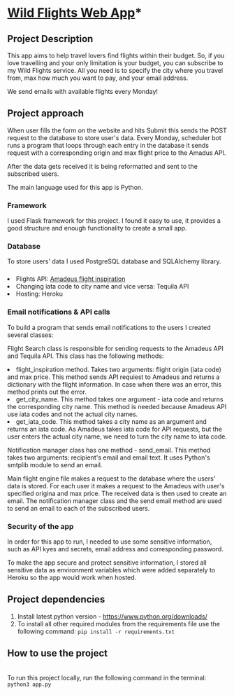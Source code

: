 # <a href="https://wild-flights.herokuapp.com/">Wild Flights Web App</a>*

## Project Description

<p>This app aims to help travel lovers find flights within their budget. So, if you love travelling and your only 
limitation is your budget, you can subscribe to my Wild Flights service. All you need is to specify the city where you 
travel from, max how much you want to pay, and your email address. </p>
<p>We send emails with available flights every Monday!</p>



## Project approach

<p>When user fills the form on the website and hits Submit this sends the POST request to the database to store user's data.
Every Monday, scheduler bot runs a program that loops through each entry in the database it sends request with a corresponding
origin and max flight price to the Amadus API. </p>
<p>After the data gets received it is being reformatted and sent to the subscribed users.</p>

<p>The main language used for this app is Python.</p>
<p></p>

<h3>Framework</h3>
<p>I used Flask framework for this project. I found it easy to use, it provides a good structure and enough functionality
to create a small app.</p>
<h3>Database</h3>
<p>To store users' data I used PostgreSQL database and SQLAlchemy library. </p>
<h3></h3>
<li>Flights API: <a href="https://developers.amadeus.com/">Amadeus flight inspiration</a></li>
<li>Changing iata code to city name and vice versa: Tequila API</li>
<li>Hosting: Heroku</li>
<h3>Email notifications & API calls </h3>
<p>To build a program that sends email notifications to the users I created several classes:</p>
<p>Flight Search class is responsible for sending requests to the Amadeus API and Tequila API. This class has the following
methods:</p>
<li>flight_inspiration method. Takes two arguments: flight origin (iata code) and max price. This method sends API requiest to Amadeus
and returns a dictionary with the flight information. In case when there was an error, this method prints out the error.</li>

<li>get_city_name. This method takes one argument - iata code and returns the corresponding city name. This method is needed
because Amadeus API use iata codes and not the actual city names.</li>

<li>get_iata_code. This method takes a city name as an argument and returns an iata code. As Amadeus takes iata code for API requests,
but the user enters the actual city name, we need to turn the city name to iata code.</li>

<p>Notification manager class has one method - send_email. This method takes two arguments: recipient's email and email text.
It uses Python's smtplib module to send an email.</p>

<p>Main flight engine file makes a request to the database where the users' data is stored. For each user it makes a request
to the Amadeus with user's specified origina and max price. The received data is then used to create an email. 
The notification manager class and the send email method are used to send an email to each of the subscribed users.</p>

<h3>Security of the app</h3>
<p>In order for this app to run, I needed to use some sensitive information, such as API kyes and secrets, email address and
corresponding password.</p>
<p>To make the app secure and protect sensitive information, I stored all sensitive data as environment variables which
were added separately to Heroku so the app would work when hosted.</p>

## Project dependencies

1. Install latest python version - https://www.python.org/downloads/
2. To install all other required modules from the requirements file use the following command:
`pip install -r requirements.txt`

## How to use the project

<br>To run this project locally, run the following command in the terminal:</br>
`python3 app.py`
</p>
